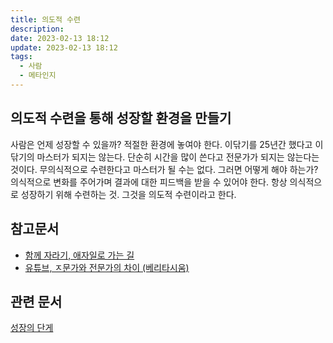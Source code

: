 ```yaml
---
title: 의도적 수련
description: 
date: 2023-02-13 18:12
update: 2023-02-13 18:12
tags:
  - 사람
  - 메타인지
---
```


## 의도적 수련을 통해 성장할 환경을 만들기
사람은 언제 성장할 수 있을까? 적절한 환경에 놓여야 한다.
이닦기를 25년간 했다고 이닦기의 마스터가 되지는 않는다. 단순히 시간을 많이 쓴다고 전문가가 되지는 않는다는 것이다. 무의식적으로 수련한다고 마스터가 될 수는 없다.
그러면 어떻게 해야 하는가? 의식적으로 변화를 주어가며 결과에 대한 피드백을 받을 수 있어야 한다. 항상 의식적으로 성장하기 위해 수련하는 것. 그것을 의도적 수련이라고 한다. 


## 참고문서
- [함께 자라기, 애자일로 가는 길](http://www.yes24.com/Product/Goods/67350256?pid=123487&cosemkid=go15446056295385363&gclid=Cj0KCQiAmaibBhCAARIsAKUlaKR11Rwx5oRrI-Jlb9C0Yz35_pN1i8j9LbYPkEZlZaE0FW6wFG46OtsaAlyAEALw_wcB)
- [유튜브, ㅈ문가와 전문가의 차이 (베리타시움)](https://www.youtube.com/watch?v=yiG0nOK7woU)


## 관련 문서
[성장의 단게](../성장의-단계/index.md)